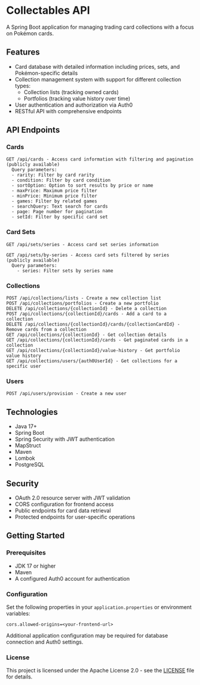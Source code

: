 # Collectables API

A Spring Boot application for managing trading card collections with a focus on Pokémon cards.

## Features

- Card database with detailed information including prices, sets, and Pokémon-specific details
- Collection management system with support for different collection types:
    - Collection lists (tracking owned cards)
    - Portfolios (tracking value history over time)
- User authentication and authorization via Auth0
- RESTful API with comprehensive endpoints

## API Endpoints

### Cards

```
GET /api/cards - Access card information with filtering and pagination (publicly available)
  Query parameters:
  - rarity: Filter by card rarity
  - condition: Filter by card condition
  - sortOption: Option to sort results by price or name
  - maxPrice: Maximum price filter
  - minPrice: Minimum price filter
  - games: Filter by related games
  - searchQuery: Text search for cards
  - page: Page number for pagination
  - setId: Filter by specific card set
```

### Card Sets

```
GET /api/sets/series - Access card set series information

GET /api/sets/by-series - Access card sets filtered by series (publicly available)
  Query parameters:
    - series: Filter sets by series name
```

### Collections

```
POST /api/collections/lists - Create a new collection list
POST /api/collections/portfolios - Create a new portfolio
DELETE /api/collections/{collectionId} - Delete a collection
POST /api/collections/{collectionId}/cards - Add a card to a collection
DELETE /api/collections/{collectionId}/cards/{collectionCardId} - Remove cards from a collection
GET /api/collections/{collectionId} - Get collection details
GET /api/collections/{collectionId}/cards - Get paginated cards in a collection
GET /api/collections/{collectionId}/value-history - Get portfolio value history
GET /api/collections/users/{auth0UserId} - Get collections for a specific user
```

### Users

```
POST /api/users/provision - Create a new user
```

## Technologies

- Java 17+
- Spring Boot
- Spring Security with JWT authentication
- MapStruct
- Maven
- Lombok
- PostgreSQL

## Security

- OAuth 2.0 resource server with JWT validation
- CORS configuration for frontend access
- Public endpoints for card data retrieval
- Protected endpoints for user-specific operations

## Getting Started

### Prerequisites

- JDK 17 or higher
- Maven
- A configured Auth0 account for authentication

### Configuration

Set the following properties in your `application.properties` or environment variables:

```
cors.allowed-origins=<your-frontend-url>
```

Additional application configuration may be required for database connection and Auth0 settings.

### License

This project is licensed under the Apache License 2.0 - see the [LICENSE](LICENSE.md) file for details.
